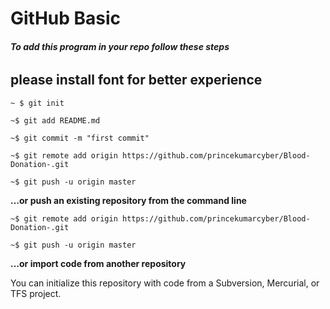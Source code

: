 # GitHub Basic
###### **To add this program in your repo follow these steps**
## please install font for better experience 
```
~ $ git init

~$ git add README.md

~$ git commit -m "first commit"

~$ git remote add origin https://github.com/princekumarcyber/Blood-Donation-.git

~$ git push -u origin master 
``` 

**…or push an existing repository from the command line**

```
~$ git remote add origin https://github.com/princekumarcyber/Blood-Donation-.git

~$ git push -u origin master
```

**…or import code from another repository**

You can initialize this repository with code from a Subversion, Mercurial, or TFS project.
